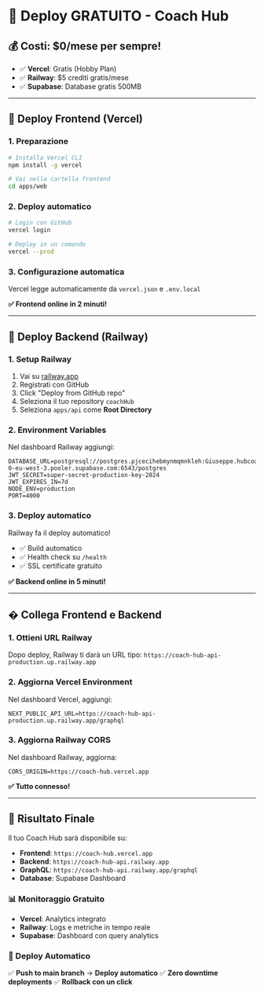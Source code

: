 # 🚀 Deploy GRATUITO - Coach Hub

## 💰 Costi: $0/mese per sempre!

- ✅ **Vercel**: Gratis (Hobby Plan)  
- ✅ **Railway**: $5 crediti gratis/mese
- ✅ **Supabase**: Database gratis 500MB

---

## 🚀 Deploy Frontend (Vercel)

### 1. Preparazione
```bash
# Installa Vercel CLI
npm install -g vercel

# Vai nella cartella frontend
cd apps/web
```

### 2. Deploy automatico
```bash
# Login con GitHub
vercel login

# Deploy in un comando
vercel --prod
```

### 3. Configurazione automatica
Vercel legge automaticamente da `vercel.json` e `.env.local`

**✅ Frontend online in 2 minuti!**

---

## 🚀 Deploy Backend (Railway)

### 1. Setup Railway
1. Vai su [railway.app](https://railway.app)
2. Registrati con GitHub
3. Click "Deploy from GitHub repo"
4. Seleziona il tuo repository `coachHub`
5. Seleziona `apps/api` come **Root Directory**

### 2. Environment Variables
Nel dashboard Railway aggiungi:
```env
DATABASE_URL=postgresql://postgres.pjcecihebmynmqmnkleh:Giuseppe.hubcoach.01@aws-0-eu-west-3.pooler.supabase.com:6543/postgres
JWT_SECRET=super-secret-production-key-2024
JWT_EXPIRES_IN=7d
NODE_ENV=production
PORT=4000
```

### 3. Deploy automatico
Railway fa il deploy automatico! 
- ✅ Build automatico
- ✅ Health check su `/health`
- ✅ SSL certificate gratuito

**✅ Backend online in 5 minuti!**

---

## � Collega Frontend e Backend

### 1. Ottieni URL Railway
Dopo deploy, Railway ti darà un URL tipo:
`https://coach-hub-api-production.up.railway.app`

### 2. Aggiorna Vercel Environment
Nel dashboard Vercel, aggiungi:
```env
NEXT_PUBLIC_API_URL=https://coach-hub-api-production.up.railway.app/graphql
```

### 3. Aggiorna Railway CORS
Nel dashboard Railway, aggiorna:
```env
CORS_ORIGIN=https://coach-hub.vercel.app
```

**✅ Tutto connesso!**

---

## 🎯 Risultato Finale

Il tuo Coach Hub sarà disponibile su:
- **Frontend**: `https://coach-hub.vercel.app`
- **Backend**: `https://coach-hub-api.railway.app`
- **GraphQL**: `https://coach-hub-api.railway.app/graphql`
- **Database**: Supabase Dashboard

### 📊 Monitoraggio Gratuito
- **Vercel**: Analytics integrato
- **Railway**: Logs e metriche in tempo reale
- **Supabase**: Dashboard con query analytics

### 🔄 Deploy Automatico
✅ **Push to main branch** → **Deploy automatico**
✅ **Zero downtime deployments**
✅ **Rollback con un click**
